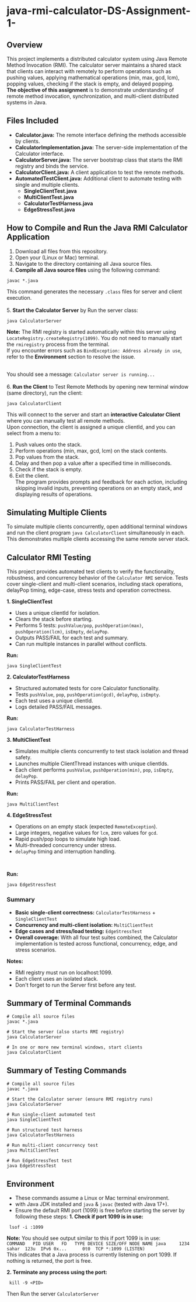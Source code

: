 # java-rmi-calculator-DS-Assignment-1-
## Overview
This project implements a distributed calculator system using Java Remote Method Invocation (RMI).
The calculator server maintains a shared stack that clients can interact with remotely to perform operations such as pushing values, applying mathematical operations (min, max, gcd, lcm), popping values, checking if the stack is empty, and delayed popping. <br/>
**The objective of this assignment**  is to demonstrate understanding of remote method invocation, synchronization, and multi-client distributed systems in Java.

## Files Included
+ **Calculator.java:** The remote interface defining the methods accessible by clients.
+ **CalculatorImplementation.java:** The server-side implementation of the Calculator interface.
+ **CalculatorServer.java:** The server bootstrap class that starts the RMI registry and binds the service.
+ **CalculatorClient.java:** A client application to test the remote methods.
+ **AutomatedTestClient.java:** Additional client to automate testing with single and multiple clients.
  - **SingleClientTest.java**
  - **MultiClientTest.java** 
  - **CalculatorTestHarness.java** 
  - **EdgeStressTest.java** 

## How to Compile and Run the Java RMI Calculator Application
1. Download all files from this repository.
2. Open your (Linux or Mac) terminal.
3. Navigate to the directory containing all Java source files.
4. **Compile all Java source files** using the following command:
```
javac *.java
```

This command generates the necessary `.class` files for server and client execution.<br/><br/>
5. **Start the Calculator Server** by Run the server class:
```
java CalculatorServer
```
**Note:** The RMI registry is started automatically within this server using `LocateRegistry.createRegistry(1099)`.
You do not need to manually start the `rmiregistry` process from the terminal. <br/>
If you encounter errors such as `BindException: Address already in use`, refer to the **Environment** section to resolve the issue. <br/><br/>

You should see a message:
`
Calculator server is running...
`
<br/><br/> 6. **Run the Client** to Test Remote Methods by opening new terminal window (same directory), run the client:
```
java CalculatorClient
```
This will connect to the server and start an **interactive Calculator Client** where you can manually test all remote methods.<br/>
Upon connection, the client is assigned a unique clientId, and you can select from a menu to: <br/>
1. Push values onto the stack.
2. Perform operations (min, max, gcd, lcm) on the stack contents.
3. Pop values from the stack.
4. Delay and then pop a value after a specified time in milliseconds.
5. Check if the stack is empty.
6. Exit the client. <br/>
The program provides prompts and feedback for each action, including skipping invalid inputs, preventing operations on an empty stack, and displaying results of operations.

## Simulating Multiple Clients
To simulate multiple clients concurrently, open additional terminal windows and run the client program `java CalculatorClient` simultaneously in each. This demonstrates multiple clients accessing the same remote server stack.

## Calculator RMI Testing
This project provides automated test clients to verify the functionality, robustness, and concurrency behavior of the `Calculator RMI` service. Tests cover single-client and multi-client scenarios, including stack operations, delayPop timing, edge-case, stress tests and operation correctness.

**1. SingleClientTest**
- Uses a unique clientId for isolation.
- Clears the stack before starting.
- Performs 5 tests: `pushValue/pop`, `pushOperation(max)`, `pushOperation(lcm)`, `isEmpty`, `delayPop`.
- Outputs PASS/FAIL for each test and summary.
- Can run multiple instances in parallel without conflicts.

**Run:**
```
java SingleClientTest
```

**2. CalculatorTestHarness**
- Structured automated tests for core Calculator functionality.
- Tests `pushValue`, `pop`, `pushOperation(gcd)`, `delayPop`, `isEmpty`.
- Each test uses a unique clientId.
- Logs detailed PASS/FAIL messages.
  
**Run:**
```
java CalculatorTestHarness
```

**3. MultiClientTest**
- Simulates multiple clients concurrently to test stack isolation and thread safety.
- Launches multiple ClientThread instances with unique clientIds.
- Each client performs `pushValue`, `pushOperation(min)`, `pop`, `isEmpty`, `delayPop`.
- Prints PASS/FAIL per client and operation.

**Run:**
```
java MultiClientTest
```
**4. EdgeStressTest**
- Operations on an empty stack (expected `RemoteException`).
- Large integers, negative values for `lcm`, zero values for `gcd`.
- Rapid push/pop loops to simulate high load.
- Multi-threaded concurrency under stress.
- `delayPop` timing and interruption handling.
<br/>

**Run:**

```
java EdgeStressTest

```

### Summary
- **Basic single-client correctness:** `CalculatorTestHarness` + `SingleClientTest`
- **Concurrency and multi-client isolation:** `MultiClientTest`
- **Edge cases and stress/load testing:** `EdgeStressTest`
- **Overall coverage:** With all four test suites combined, the Calculator implementation is tested across functional, concurrency, edge, and stress scenarios.

**Notes:**
- RMI registry must run on localhost:1099.
- Each client uses an isolated stack.
- Don't forget to run the Server first before any test.
  
## Summary of Terminal Commands 
```
# Compile all source files
javac *.java

# Start the server (also starts RMI registry)
java CalculatorServer

# In one or more new terminal windows, start clients
java CalculatorClient

```
## Summary of Testing Commands

```
# Compile all source files
javac *.java

# Start the Calculator server (ensure RMI registry runs)
java CalculatorServer

# Run single-client automated test
java SingleClientTest

# Run structured test harness
java CalculatorTestHarness

# Run multi-client concurrency test
java MultiClientTest

# Run EdgeStressTest test
java EdgeStressTest
```

## Environment
- These commands assume a Linux or Mac terminal environment.
- with Java JDK installed and `java` & `javac` (tested with Java 17+).
- Ensure the default RMI port (1099) is free before starting the server by following these steps:
**1. Check if port 1099 is in use:**
```
 lsof -i :1099
```
**Note:** You should see output similar to this if port 1099 is in use: <br/>
` COMMAND   PID USER   FD   TYPE DEVICE SIZE/OFF NODE NAME
java     1234 sahar  123u  IPv6 0x...      0t0  TCP *:1099 (LISTEN) ` <br/>
This indicates that a Java process is currently listening on port 1099. If nothing is returned, the port is free.

**2. Terminate any process using the port:** 
```
 kill -9 <PID>
```
Then Run the server `CalculatorServer`




